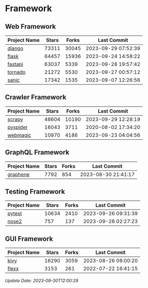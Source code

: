 # Framework

## Web Framework
| Project Name | Stars | Forks | Last Commit |
| ------------ | ----- | ----- | ----------- |
| [django](https://github.com/django/django) | 73311 | 30045 | 2023-09-29 07:52:39 |
| [flask](https://github.com/pallets/flask) | 64457 | 15936 | 2023-09-24 14:58:22 |
| [fastapi](https://github.com/tiangolo/fastapi) | 63037 | 5339 | 2023-09-28 19:57:42 |
| [tornado](https://github.com/tornadoweb/tornado) | 21272 | 5530 | 2023-09-27 00:57:12 |
| [sanic](https://github.com/sanic-org/sanic) | 17342 | 1535 | 2023-09-07 12:26:56 |

## Crawler Framework
| Project Name | Stars | Forks | Last Commit |
| ------------ | ----- | ----- | ----------- |
| [scrapy](https://github.com/scrapy/scrapy) | 48604 | 10190 | 2023-09-29 12:28:19 |
| [pyspider](https://github.com/binux/pyspider) | 16043 | 3711 | 2020-08-02 17:34:20 |
| [webmagic](https://github.com/code4craft/webmagic) | 10970 | 4186 | 2023-09-23 04:04:56 |

## GraphQL Framework
| Project Name | Stars | Forks | Last Commit |
| ------------ | ----- | ----- | ----------- |
| [graphene](https://github.com/graphql-python/graphene) | 7792 | 854 | 2023-08-30 21:41:17 |

## Testing Framework
| Project Name | Stars | Forks | Last Commit |
| ------------ | ----- | ----- | ----------- |
| [pytest](https://github.com/pytest-dev/pytest) | 10634 | 2410 | 2023-09-26 09:31:39 |
| [nose2](https://github.com/nose-devs/nose2) | 757 | 137 | 2023-09-28 02:27:23 |

## GUI Framework
| Project Name | Stars | Forks | Last Commit |
| ------------ | ----- | ----- | ----------- |
| [kivy](https://github.com/kivy/kivy) | 16290 | 3059 | 2023-08-26 08:00:20 |
| [flexx](https://github.com/flexxui/flexx) | 3153 | 261 | 2022-07-22 16:41:15 |

*Update Date: 2023-09-30T12:00:29*